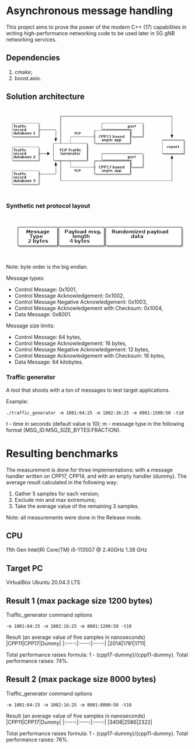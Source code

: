 # Asynchronous message handling
This project aims to prove the power of the modern C++ (17) capabilities in
writing high-performance networking code to be used later in 5G gNB networking
services.

## Dependencies
1. cmake;
2. boost.asio.

## Solution architecture
![solution design](./doc/design.png)

### Synthetic net protocol layout
![message layout](./doc/message.png)

Note: byte order is the big endian.

Message types:
- Control Message: 0x1001,
- Control Message Acknowledgement: 0x1002,
- Control Message Negative Acknowledgement: 0x1003,
- Control Message Acknowledgement with Checksum: 0x1004,
- Data Message: 0x8001.

Message size limits:
- Control Message: 64 bytes,
- Control Message Acknowledgement: 16 bytes,
- Control Message Negative Acknowledgement: 12 bytes,
- Control Message Acknowledgement with Checksum: 16 bytes,
- Data Message: 64 kilobytes.


### Traffic generator
A tool that shoots with a ton of messages to test target applications.

Example:
```
./traffic_generator -m 1001:64:25 -m 1002:16:25 -m 8001:1500:50 -t10

```
t - time in seconds (default value is 10);
m - message type in the following format (MSG_ID:MSG_SIZE_BYTES:FRACTION).

# Resulting benchmarks
The measurement is done for three implementations: with a message handler
written on CPP17, CPP14, and with an empty handler (dummy).
The average result calculated in the following way:
1. Gather 5 samples for each version;
2. Exclude min and max extremums;
3. Take the average value of the remaining 3 samples.

Note: all measurements were done in the Release mode.

## CPU
11th Gen Intel(R) Core(TM) i5-1135G7 @ 2.40GHz   1.38 GHz

## Target PC
VirtualBox Ubuntu 20.04.3 LTS

## Result 1 (max package size 1200 bytes)
Traffic_generator command options
```
-m 1001:64:25 -m 1002:16:25 -m 8001:1200:50 -t10
```
Result (an average value of five samples in nanoseconds)
|CPP11|CPP17|Dummy|
|:----:|:----:|:----:|
|2014|1791|1711|

Total performance raises formula: 1 - (cpp17-dummy)/(cpp11-dummy).
Total performance raises: 74%.

## Result 2 (max package size 8000 bytes)
Traffic_generator command options
```
-m 1001:64:25 -m 1002:16:25 -m 8001:8000:50 -t10

```
Result (an average value of five samples in nanoseconds)
|CPP11|CPP17|Dummy|
|:----:|:----:|:----:|
|3408|2586|2322|

Total performance raises formula: 1 - (cpp17-dummy)/(cpp11-dummy).
Total performance raises: 76%.
